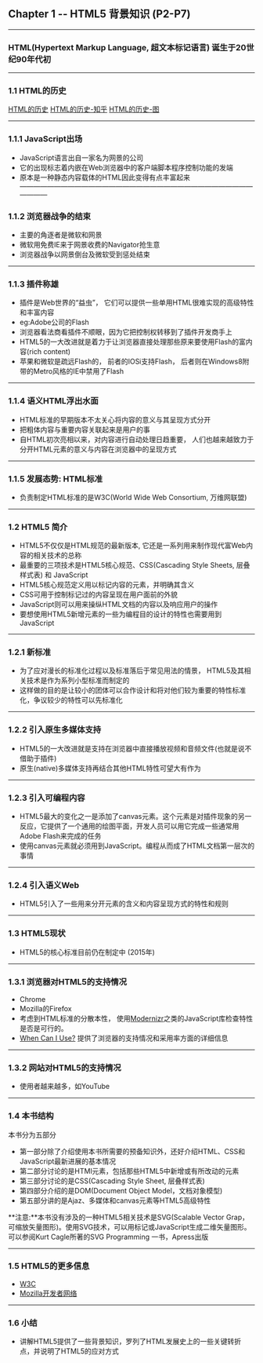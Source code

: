 ## Chapter 1 -- HTML5 背景知识 (P2-P7)
______________________________________
### HTML(Hypertext Markup Language, 超文本标记语言) 诞生于20世纪90年代初
______________________________________
### 1.1 HTML的历史

[HTML的历史](https://zh.wikipedia.org/wiki/HTML)
[HTML的历史-知乎](https://zhuanlan.zhihu.com/p/36217198)
[HTML的历史-图](http://developer.51cto.com/art/201207/349163_all.htm)
______________________________________
### 1.1.1 JavaScript出场

- JavaScript语言出自一家名为网景的公司
- 它的出现标志着内嵌在Web浏览器中的客户端脚本程序控制功能的发端
- 原本是一种静态内容载体的HTML因此变得有点丰富起来
——————————————————————————————————————
### 1.1.2 浏览器战争的结束
- 主要的角逐者是微软和网景
- 微软用免费IE来于网景收费的Navigator抢生意
- 浏览器战争以网景倒台及微软受到惩处结束
______________________________________
### 1.1.3 插件称雄

- 插件是Web世界的“益虫”， 它们可以提供一些单用HTML很难实现的高级特性和丰富内容
- eg:Adobe公司的Flash
- 浏览器看法商看插件不顺眼，因为它把控制权转移到了插件开发商手上
- HTML5的一大改进就是着力于让浏览器直接处理那些原来要使用Flash的富内容(rich content)
- 苹果和微软是疏远Flash的， 前者的IOSi支持Flash， 后者则在Windows8附带的Metro风格的IE中禁用了Flash
______________________________________
### 1.1.4 语义HTML浮出水面

- HTML标准的早期版本不太关心将内容的意义与其呈现方式分开
- 把粗体内容与重要内容关联起来是用户的事
- 自HTML初次亮相以来，对内容进行自动处理日趋重要， 人们也越来越致力于分开HTML元素的意义与内容在浏览器中的呈现方式
______________________________________
### 1.1.5 发展态势: HTML标准

- 负责制定HTML标准的是W3C(World Wide Web Consortium, 万维网联盟)
______________________________________
### 1.2 HTML5 简介

- HTML5不仅仅是HTML规范的最新版本, 它还是一系列用来制作现代富Web内容的相关技术的总称
- 最重要的三项技术是HTML5核心规范、CSS(Cascading Style Sheets, 层叠样式表) 和 JavaScript
- HTML5核心规范定义用以标记内容的元素，并明确其含义 
- CSS可用于控制标记过的内容呈现在用户面前的外貌
- JavaScript则可以用来操纵HTML文档的内容以及响应用户的操作
- 要想使用HTML5新增元素的一些为编程目的设计的特性也需要用到JavaScript
______________________________________
### 1.2.1 新标准

- 为了应对漫长的标准化过程以及标准落后于常见用法的情景， HTML5及其相关技术是作为系列小型标准而制定的
- 这样做的目的是让较小的团体可以合作设计和将对他们较为重要的特性标准化，争议较少的特性可以先标准化
______________________________________
### 1.2.2 引入原生多媒体支持
- HTML5的一大改进就是支持在浏览器中直接播放视频和音频文件(也就是说不借助于插件)
- 原生(native)多媒体支持再结合其他HTML特性可望大有作为
______________________________________
### 1.2.3 引入可编程内容

- HTML5最大的变化之一是添加了canvas元素。这个元素是对插件现象的另一反应，它提供了一个通用的绘图平面，开发人员可以用它完成一些通常用Adobe Flash来完成的任务
- 使用canvas元素就必须用到JavaScript。编程从而成了HTML文档第一层次的事情
_______________________________________
### 1.2.4 引入语义Web

- HTML5引入了一些用来分开元素的含义和内容呈现方式的特性和规则
_______________________________________
### 1.3 HTML5现状

- HTML5的核心标准目前仍在制定中 (2015年)
_______________________________________
### 1.3.1 浏览器对HTML5的支持情况

- Chrome
- Mozilla的Firefox
- 考虑到HTML标准的分散本性， 使用[Modernizr](htp://www.modernizr.com)之类的JavaScript库检查特性是否是可行的。
- [When Can I Use?](http://caniuse.com) 提供了浏览器的支持情况和采用率方面的详细信息
________________________________________
### 1.3.2 网站对HTML5的支持情况

- 使用者越来越多，如YouTube
________________________________________
### 1.4 本书结构

本书分为五部分
- 第一部分除了介绍使用本书所需要的预备知识外，还好介绍HTML、CSS和JavaScript最新进展的基本情况
- 第二部分讨论的是HTMl元素，包括那些HTML5中新增或有所改动的元素
- 第三部分讨论的是CSS(Cascading Style Sheet, 层叠样式表)
- 第四部分介绍的是DOM(Document Object Model，文档对象模型)
- 第五部分讲的是Ajaz、多媒体和canvas元素等HTML5高级特性

**注意:**本书没有涉及的一种HTML5相关技术是SVG(Scalable Vector Grap，可缩放矢量图形)。使用SVG技术，可以用标记或JavaScript生成二维矢量图形。可以参阅Kurt Cagle所著的SVG Programming 一书，Apress出版
________________________________________
### 1.5 HTML5的更多信息

- [W3C](http://w3c.org)
- [Mozilla开发者网络](http://developer.mozilla.org)
________________________________________
### 1.6 小结
- 讲解HTML5提供了一些背景知识，罗列了HTML发展史上的一些关键转折点，并说明了HTML5的应对方式

